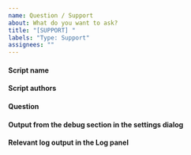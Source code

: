 ```yaml
---
name: Question / Support
about: What do you want to ask?
title: "[SUPPORT] "
labels: "Type: Support"
assignees: ""
---
```


<!--
If you are able to open the application the best way gather all needed
information and post questions, feature requests or issues is to use
the issue assistant in the "Help menu"!

The menu entry is named "Post questions, feature requests or issues".

Please mention the name and author(s) of the script, so they are able to respond.
Don't forget to use the `@` symbol in-front of the names, like `@pbek`, so they get notified!
You will find the authors in the *Script repository*.
-->

#### Script name

#### Script authors

#### Question

#### Output from the debug section in the settings dialog

#### Relevant log output in the Log panel

<!-- You have to enable the Log panel in the Windows menu! -->
<!-- Please also enable debug output in the options of panel. -->
<!-- Alternatively you can also turn on a log file in the settings. -->
